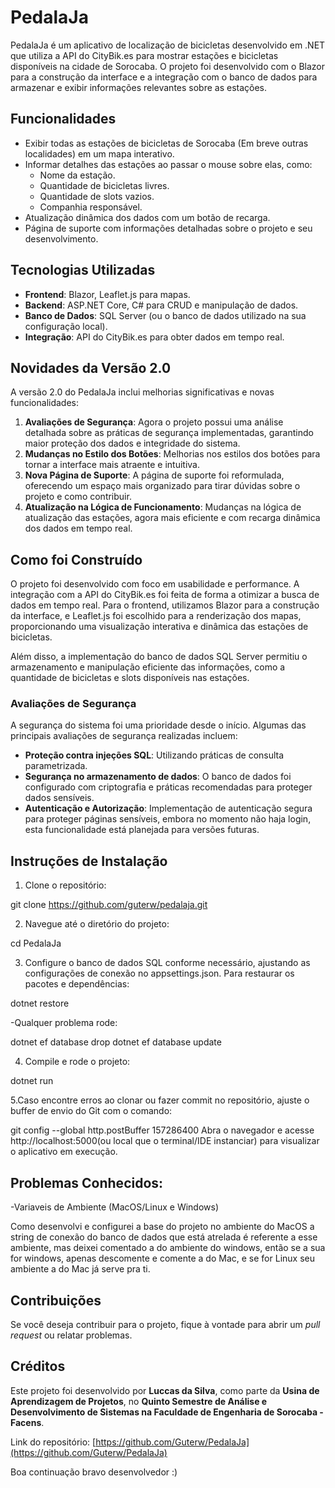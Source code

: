 # PedalaJa

PedalaJa é um aplicativo de localização de bicicletas desenvolvido em .NET que utiliza a API do CityBik.es para mostrar estações e bicicletas disponíveis na cidade de Sorocaba. O projeto foi desenvolvido com o Blazor para a construção da interface e a integração com o banco de dados para armazenar e exibir informações relevantes sobre as estações.

## Funcionalidades

- Exibir todas as estações de bicicletas de Sorocaba (Em breve outras localidades) em um mapa interativo.
- Informar detalhes das estações ao passar o mouse sobre elas, como:
  - Nome da estação.
  - Quantidade de bicicletas livres.
  - Quantidade de slots vazios.
  - Companhia responsável.
- Atualização dinâmica dos dados com um botão de recarga.
- Página de suporte com informações detalhadas sobre o projeto e seu desenvolvimento.

## Tecnologias Utilizadas

- **Frontend**: Blazor, Leaflet.js para mapas.
- **Backend**: ASP.NET Core, C# para CRUD e manipulação de dados.
- **Banco de Dados**: SQL Server (ou o banco de dados utilizado na sua configuração local).
- **Integração**: API do CityBik.es para obter dados em tempo real.

## Novidades da Versão 2.0

A versão 2.0 do PedalaJa inclui melhorias significativas e novas funcionalidades:

1. **Avaliações de Segurança**: Agora o projeto possui uma análise detalhada sobre as práticas de segurança implementadas, garantindo maior proteção dos dados e integridade do sistema.
2. **Mudanças no Estilo dos Botões**: Melhorias nos estilos dos botões para tornar a interface mais atraente e intuitiva.
3. **Nova Página de Suporte**: A página de suporte foi reformulada, oferecendo um espaço mais organizado para tirar dúvidas sobre o projeto e como contribuir.
4. **Atualização na Lógica de Funcionamento**: Mudanças na lógica de atualização das estações, agora mais eficiente e com recarga dinâmica dos dados em tempo real.

## Como foi Construído

O projeto foi desenvolvido com foco em usabilidade e performance. A integração com a API do CityBik.es foi feita de forma a otimizar a busca de dados em tempo real. Para o frontend, utilizamos Blazor para a construção da interface, e Leaflet.js foi escolhido para a renderização dos mapas, proporcionando uma visualização interativa e dinâmica das estações de bicicletas.

Além disso, a implementação do banco de dados SQL Server permitiu o armazenamento e manipulação eficiente das informações, como a quantidade de bicicletas e slots disponíveis nas estações.

### Avaliações de Segurança

A segurança do sistema foi uma prioridade desde o início. Algumas das principais avaliações de segurança realizadas incluem:

- **Proteção contra injeções SQL**: Utilizando práticas de consulta parametrizada.
- **Segurança no armazenamento de dados**: O banco de dados foi configurado com criptografia e práticas recomendadas para proteger dados sensíveis.
- **Autenticação e Autorização**: Implementação de autenticação segura para proteger páginas sensíveis, embora no momento não haja login, esta funcionalidade está planejada para versões futuras.


## Instruções de Instalação

1. Clone o repositório:

git clone https://github.com/guterw/pedalaja.git

2. Navegue até o diretório do projeto:
   
cd PedalaJa

3. Configure o banco de dados SQL conforme necessário, ajustando as configurações de conexão no appsettings.json.
Para restaurar os pacotes e dependências:

dotnet restore

-Qualquer problema rode:

dotnet ef database drop
dotnet ef database update

4. Compile e rode o projeto:

dotnet run

5.Caso encontre erros ao clonar ou fazer commit no repositório, ajuste o buffer de envio do Git com o comando:

git config --global http.postBuffer 157286400
Abra o navegador e acesse http://localhost:5000(ou local que o terminal/IDE instanciar) para visualizar o aplicativo em execução.

## Problemas Conhecidos:
-Variaveis de Ambiente (MacOS/Linux e Windows)

Como desenvolvi e configurei a base do projeto no ambiente do MacOS a string de conexão do banco de dados que está atrelada é referente a esse ambiente, mas deixei comentado a do ambiente do windows, então se a sua for windows, apenas descomente e comente a do Mac, e se for Linux seu ambiente a do Mac já serve pra ti.

## Contribuições

Se você deseja contribuir para o projeto, fique à vontade para abrir um *pull request* ou relatar problemas.

## Créditos

Este projeto foi desenvolvido por **Luccas da Silva**, como parte da **Usina de Aprendizagem de Projetos**, no **Quinto Semestre de Análise e Desenvolvimento de Sistemas na Faculdade de Engenharia de Sorocaba - Facens**.

Link do repositório: [https://github.com/Guterw/PedalaJa](https://github.com/Guterw/PedalaJa)

Boa continuação bravo desenvolvedor :)
